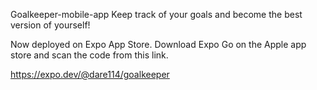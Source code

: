 Goalkeeper-mobile-app
Keep track of your goals and become the best version of yourself!

Now deployed on Expo App Store. Download Expo Go on the Apple app store and scan the code from this link.

https://expo.dev/@dare114/goalkeeper
